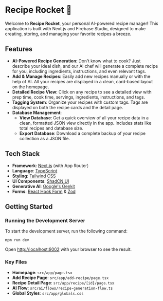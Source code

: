 # Recipe Rocket 🚀

Welcome to **Recipe Rocket**, your personal AI-powered recipe manager! This application is built with Next.js and Firebase Studio, designed to make creating, storing, and managing your favorite recipes a breeze.

## Features

-   **AI-Powered Recipe Generation**: Don't know what to cook? Just describe your ideal dish, and our AI chef will generate a complete recipe for you, including ingredients, instructions, and even relevant tags.
-   **Add & Manage Recipes**: Easily add new recipes manually or with the help of AI. All your recipes are displayed in a clean, card-based layout on the homepage.
-   **Detailed Recipe View**: Click on any recipe to see a detailed view with prep time, cook time, servings, ingredients, instructions, and tags.
-   **Tagging System**: Organize your recipes with custom tags. Tags are displayed on both the recipe cards and the detail page.
-   **Database Management**:
    -   **View Database**: Get a quick overview of all your recipe data in a clean, formatted JSON view directly in the app. Includes stats like total recipes and database size.
    -   **Export Database**: Download a complete backup of your recipe collection as a JSON file.

## Tech Stack

-   **Framework**: [Next.js](https://nextjs.org/) (with App Router)
-   **Language**: [TypeScript](https://www.typescriptlang.org/)
-   **Styling**: [Tailwind CSS](https://tailwindcss.com/)
-   **UI Components**: [ShadCN UI](https://ui.shadcn.com/)
-   **Generative AI**: [Google's Genkit](https://firebase.google.com/docs/genkit)
-   **Forms**: [React Hook Form](https://react-hook-form.com/) & [Zod](https://zod.dev/)

## Getting Started

### Running the Development Server

To start the development server, run the following command:

```bash
npm run dev
```

Open [http://localhost:9002](http://localhost:9002) with your browser to see the result.

### Key Files

-   **Homepage**: `src/app/page.tsx`
-   **Add Recipe Page**: `src/app/add-recipe/page.tsx`
-   **Recipe Detail Page**: `src/app/recipe/[id]/page.tsx`
-   **AI Flow**: `src/ai/flows/recipe-generation-flow.ts`
-   **Global Styles**: `src/app/globals.css`

